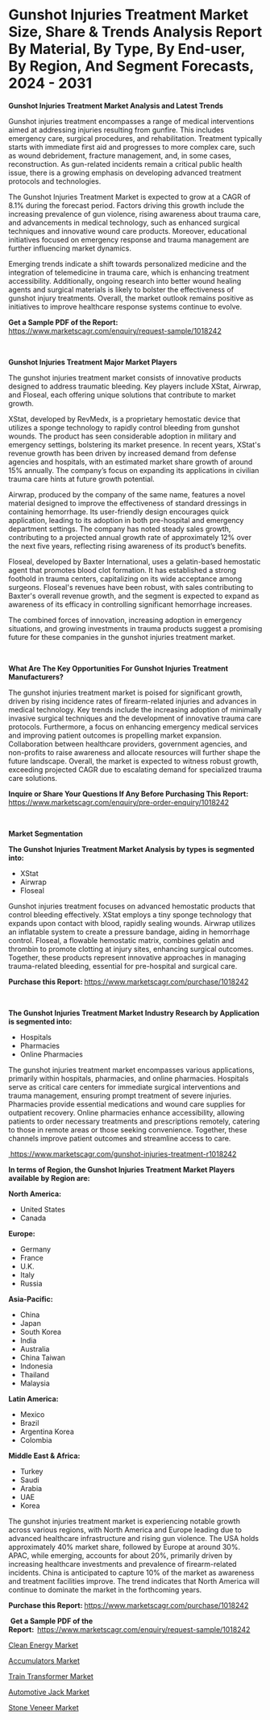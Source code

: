 <p><h1>Gunshot Injuries Treatment Market Size, Share & Trends Analysis Report By Material, By Type, By End-user, By Region, And Segment Forecasts, 2024 - 2031</h1></p><p><strong>Gunshot Injuries Treatment Market Analysis and Latest Trends</strong></p>
<p><p>Gunshot injuries treatment encompasses a range of medical interventions aimed at addressing injuries resulting from gunfire. This includes emergency care, surgical procedures, and rehabilitation. Treatment typically starts with immediate first aid and progresses to more complex care, such as wound debridement, fracture management, and, in some cases, reconstruction. As gun-related incidents remain a critical public health issue, there is a growing emphasis on developing advanced treatment protocols and technologies.</p><p>The Gunshot Injuries Treatment Market is expected to grow at a CAGR of 8.1% during the forecast period. Factors driving this growth include the increasing prevalence of gun violence, rising awareness about trauma care, and advancements in medical technology, such as enhanced surgical techniques and innovative wound care products. Moreover, educational initiatives focused on emergency response and trauma management are further influencing market dynamics. </p><p>Emerging trends indicate a shift towards personalized medicine and the integration of telemedicine in trauma care, which is enhancing treatment accessibility. Additionally, ongoing research into better wound healing agents and surgical materials is likely to bolster the effectiveness of gunshot injury treatments. Overall, the market outlook remains positive as initiatives to improve healthcare response systems continue to evolve.</p></p>
<p><strong>Get a Sample PDF of the Report:&nbsp;</strong> <a href="https://www.marketscagr.com/enquiry/request-sample/1018242">https://www.marketscagr.com/enquiry/request-sample/1018242</a></p>
<p>&nbsp;</p>
<p><strong>Gunshot Injuries Treatment Major Market Players</strong></p>
<p><p>The gunshot injuries treatment market consists of innovative products designed to address traumatic bleeding. Key players include XStat, Airwrap, and Floseal, each offering unique solutions that contribute to market growth.</p><p>XStat, developed by RevMedx, is a proprietary hemostatic device that utilizes a sponge technology to rapidly control bleeding from gunshot wounds. The product has seen considerable adoption in military and emergency settings, bolstering its market presence. In recent years, XStat's revenue growth has been driven by increased demand from defense agencies and hospitals, with an estimated market share growth of around 15% annually. The company’s focus on expanding its applications in civilian trauma care hints at future growth potential.</p><p>Airwrap, produced by the company of the same name, features a novel material designed to improve the effectiveness of standard dressings in containing hemorrhage. Its user-friendly design encourages quick application, leading to its adoption in both pre-hospital and emergency department settings. The company has noted steady sales growth, contributing to a projected annual growth rate of approximately 12% over the next five years, reflecting rising awareness of its product’s benefits.</p><p>Floseal, developed by Baxter International, uses a gelatin-based hemostatic agent that promotes blood clot formation. It has established a strong foothold in trauma centers, capitalizing on its wide acceptance among surgeons. Floseal's revenues have been robust, with sales contributing to Baxter's overall revenue growth, and the segment is expected to expand as awareness of its efficacy in controlling significant hemorrhage increases.</p><p>The combined forces of innovation, increasing adoption in emergency situations, and growing investments in trauma products suggest a promising future for these companies in the gunshot injuries treatment market.</p></p>
<p>&nbsp;</p>
<p><strong>What Are The Key Opportunities For Gunshot Injuries Treatment Manufacturers?</strong></p>
<p><p>The gunshot injuries treatment market is poised for significant growth, driven by rising incidence rates of firearm-related injuries and advances in medical technology. Key trends include the increasing adoption of minimally invasive surgical techniques and the development of innovative trauma care protocols. Furthermore, a focus on enhancing emergency medical services and improving patient outcomes is propelling market expansion. Collaboration between healthcare providers, government agencies, and non-profits to raise awareness and allocate resources will further shape the future landscape. Overall, the market is expected to witness robust growth, exceeding projected CAGR due to escalating demand for specialized trauma care solutions.</p></p>
<p><strong>Inquire or Share Your Questions If Any Before Purchasing This Report:</strong> <a href="https://www.marketscagr.com/enquiry/pre-order-enquiry/1018242">https://www.marketscagr.com/enquiry/pre-order-enquiry/1018242</a></p>
<p>&nbsp;</p>
<p><strong>Market Segmentation</strong></p>
<p><strong>The Gunshot Injuries Treatment Market Analysis by types is segmented into:</strong></p>
<p><ul><li>XStat</li><li>Airwrap</li><li>Floseal</li></ul></p>
<p><p>Gunshot injuries treatment focuses on advanced hemostatic products that control bleeding effectively. XStat employs a tiny sponge technology that expands upon contact with blood, rapidly sealing wounds. Airwrap utilizes an inflatable system to create a pressure bandage, aiding in hemorrhage control. Floseal, a flowable hemostatic matrix, combines gelatin and thrombin to promote clotting at injury sites, enhancing surgical outcomes. Together, these products represent innovative approaches in managing trauma-related bleeding, essential for pre-hospital and surgical care.</p></p>
<p><strong>Purchase this Report:&nbsp;</strong><a href="https://www.marketscagr.com/purchase/1018242">https://www.marketscagr.com/purchase/1018242</a></p>
<p>&nbsp;</p>
<p><strong>The Gunshot Injuries Treatment Market Industry Research by Application is segmented into:</strong></p>
<p><ul><li>Hospitals</li><li>Pharmacies</li><li>Online Pharmacies</li></ul></p>
<p><p>The gunshot injuries treatment market encompasses various applications, primarily within hospitals, pharmacies, and online pharmacies. Hospitals serve as critical care centers for immediate surgical interventions and trauma management, ensuring prompt treatment of severe injuries. Pharmacies provide essential medications and wound care supplies for outpatient recovery. Online pharmacies enhance accessibility, allowing patients to order necessary treatments and prescriptions remotely, catering to those in remote areas or those seeking convenience. Together, these channels improve patient outcomes and streamline access to care.</p></p>
<p><a href="https://www.marketscagr.com/gunshot-injuries-treatment-r1018242">&nbsp;https://www.marketscagr.com/gunshot-injuries-treatment-r1018242</a></p>
<p><strong>In terms of Region, the Gunshot Injuries Treatment Market Players available by Region are:</strong></p>
<p>
    <p> <strong> North America: </strong>
        <ul>
            <li>United States</li>
            <li>Canada</li>
        </ul>
        </p> 
    <p> <strong> Europe: </strong>
        <ul>
            <li>Germany</li>
            <li>France</li>
            <li>U.K.</li>
            <li>Italy</li>
            <li>Russia</li>
        </ul>
        </p> 
    <p> <strong> Asia-Pacific: </strong>
        <ul>
            <li>China</li>
            <li>Japan</li>
            <li>South Korea</li>
            <li>India</li>
            <li>Australia</li>
            <li>China Taiwan</li>
            <li>Indonesia</li>
            <li>Thailand</li>
            <li>Malaysia</li>
        </ul>
        </p> 
    <p> <strong> Latin America: </strong>
        <ul>
            <li>Mexico</li>
            <li>Brazil</li>
            <li>Argentina Korea</li>
            <li>Colombia</li>
        </ul>
        </p> 
    <p> <strong> Middle East & Africa: </strong>
        <ul>
            <li>Turkey</li>
            <li>Saudi</li>
            <li>Arabia</li>
            <li>UAE</li>
            <li>Korea</li>
        </ul>
    </p>
    </p>
<p><p>The gunshot injuries treatment market is experiencing notable growth across various regions, with North America and Europe leading due to advanced healthcare infrastructure and rising gun violence. The USA holds approximately 40% market share, followed by Europe at around 30%. APAC, while emerging, accounts for about 20%, primarily driven by increasing healthcare investments and prevalence of firearm-related incidents. China is anticipated to capture 10% of the market as awareness and treatment facilities improve. The trend indicates that North America will continue to dominate the market in the forthcoming years.</p></p>
<p><strong>Purchase this Report: </strong><a href="https://www.marketscagr.com/purchase/1018242">https://www.marketscagr.com/purchase/1018242</a></p>
<p>&nbsp;<strong>Get a Sample PDF of the Report:&nbsp;&nbsp;</strong><a href="https://www.marketscagr.com/enquiry/request-sample/1018242">https://www.marketscagr.com/enquiry/request-sample/1018242</a></p>
<p><strong></strong></p>
<p><p><a href="https://medium.com/@elizbethsmithb20/this-clean-energy-market-research-report-evaluates-the-key-market-trends-drivers-and-affecting-9773013d8ced">Clean Energy Market</a></p><p><a href="https://medium.com/@breanakozey1/the-market-study-covers-the-accumulators-market-across-various-segments-7487d90f0767">Accumulators Market</a></p><p><a href="https://www.linkedin.com/pulse/driving-factors-behind-train-transformer-market-trends-applications-itq8f?trackingId=NibRSHkqRQmoDNvwI%2BDymA%3D%3D">Train Transformer Market</a></p><p><a href="https://www.linkedin.com/pulse/what-factors-influence-automotive-jack-market-coming-years-product-7bale?trackingId=pefTcp32QBmLkl8xu2hUPA%3D%3D">Automotive Jack Market</a></p><p><a href="https://issuu.com/reportprime-2/docs/stone-veneer-market-size-2030.pptx_4d3dc2177a8244">Stone Veneer Market</a></p></p>